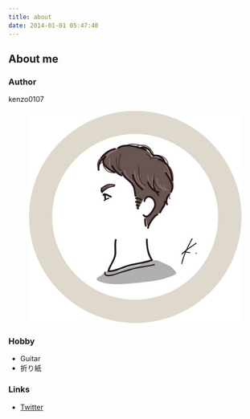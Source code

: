 ```yaml
---
title: about
date: 2014-01-01 05:47:40
---
```


## About me

### Author

kenzo0107

<figure class="image is-128x128 mx-auto mb-2">
    <img class='avatar is-rounded' src="/img/avatar.png" alt="profile picture" />
</figure>

### Hobby

- Guitar
- 折り紙

### Links

- [Twitter](https://twitter.com/kenzo0107)
